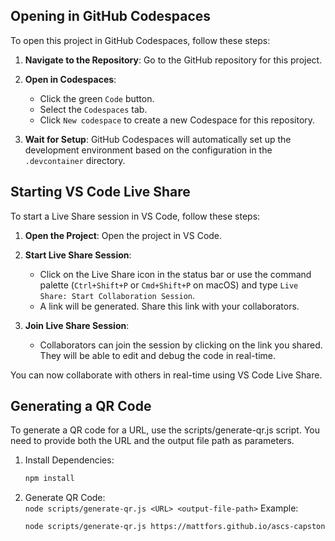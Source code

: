 ## Opening in GitHub Codespaces

To open this project in GitHub Codespaces, follow these steps:

1. **Navigate to the Repository**: Go to the GitHub repository for this project.

2. **Open in Codespaces**:
    - Click the green `Code` button.
    - Select the `Codespaces` tab.
    - Click `New codespace` to create a new Codespace for this repository.

3. **Wait for Setup**: GitHub Codespaces will automatically set up the development environment based on the configuration in the `.devcontainer` directory.


## Starting VS Code Live Share

To start a Live Share session in VS Code, follow these steps:

1. **Open the Project**: Open the project in VS Code.

2. **Start Live Share Session**:
    - Click on the Live Share icon in the status bar or use the command palette (`Ctrl+Shift+P` or `Cmd+Shift+P` on macOS) and type `Live Share: Start Collaboration Session`.
    - A link will be generated. Share this link with your collaborators.

3. **Join Live Share Session**:
    - Collaborators can join the session by clicking on the link you shared. They will be able to edit and debug the code in real-time.

You can now collaborate with others in real-time using VS Code Live Share.


## Generating a QR Code
To generate a QR code for a URL, use the scripts/generate-qr.js script. You need to provide both the URL and the output file path as parameters.

1. Install Dependencies:
   ```sh
   npm install
    ```

2. Generate QR Code:  
   `node scripts/generate-qr.js <URL> <output-file-path>`
   Example:
   ```sh
   node scripts/generate-qr.js https://mattfors.github.io/ascs-capstone/ src/presentation/qr-code.png
    ```
